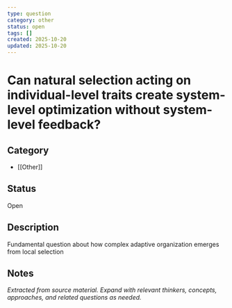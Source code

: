 ```yaml
---
type: question
category: other
status: open
tags: []
created: 2025-10-20
updated: 2025-10-20
---
```


# Can natural selection acting on individual-level traits create system-level optimization without system-level feedback?

## Category

- [[Other]]

## Status

Open

## Description

Fundamental question about how complex adaptive organization emerges from local selection

## Notes

*Extracted from source material. Expand with relevant thinkers, concepts, approaches, and related questions as needed.*
